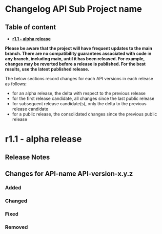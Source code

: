 # Changelog API Sub Project name

<!--NOTE: in above title replace "API Sub Project name" with actual API Sub Project name and remove this note-->

## Table of content

- **[r1.1 - alpha release](#r11---alpha-release)**

**Please be aware that the project will have frequent updates to the main branch. There are no compatibility guarantees associated with code in any branch, including main, until it has been released. For example, changes may be reverted before a release is published. For the best results, use the latest published release.**

The below sections record changes for each API versions in each release as follows:

* for an alpha release, the delta with respect to the previous release
* for the first release candidate, all changes since the last public release
* for subsequent release candidate(s), only the delta to the previous release candidate
* for a public release, the consolidated changes since the previous public release

# r1.1 - alpha release

## Release Notes

## Changes for API-name API-version-x.y.z

### Added

### Changed

### Fixed

### Removed

<!--repeate above sub sections (Title "## Changes for API-name API-version-x.y.z", Added, Changed, Fixed, Removed) for each API changed in this release -->
